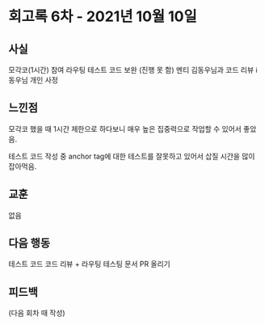 # 회고록 6차 - 2021년 10월 10일

## 사실

모각코(1시간) 참여
라우팅 테스트 코드 보완
(진행 못 함) 멘티 김동우님과 코드 리뷰 ℹ️ 동우님 개인 사정

## 느낀점

모각코 했을 때 1시간 제한으로 하다보니 매우 높은 집중력으로 작업할 수 있어서 좋았음.

테스트 코드 작성 중 anchor tag에 대한 테스트를 잘못하고 있어서 삽질 시간을 많이 잡아먹음.

## 교훈

없음

## 다음 행동

테스트 코드 코드 리뷰 + 라우팅 테스팅 문서 PR 올리기

## 피드백

(다음 회차 때 작성)
